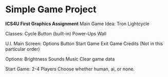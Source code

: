 # Simple Game Project
**ICS4U First Graphics Assignment**
Main Game Idea:
Tron Lightcycle

Classes:
Cycle
Button (built-in)
Power-Ups
Wall

U.I.
Main Screen:
Options Button
Start Game
Exit Game
Credits
(Not in this particular order)

Options:
Brightness
Sounds
Music
Clear game data

Start Game:
2-4 Players
Choose whether human, ai, or none.

